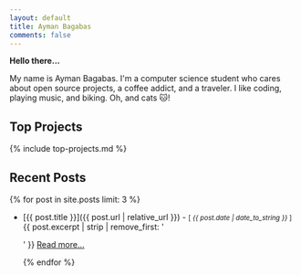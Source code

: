 ```yaml
---
layout: default
title: Ayman Bagabas
comments: false
---
```


**Hello there...**

My name is Ayman Bagabas. I'm a computer science student who cares about open source projects, a coffee addict, and a traveler. I like coding, playing music, and biking. Oh, and cats :cat:!

## Top Projects
{% include top-projects.md %}

## Recent Posts

{% for post in site.posts limit: 3 %}
* [{{ post.title }}]({{ post.url | relative_url }}) - <small>[ <i>{{ post.date | date_to_string }}</i> ]</small>
	{{ post.excerpt | strip | remove_first: '</p>' }} <a href='{{ post.url | relative_url }}'>Read more...</a></p>
{% endfor %}
